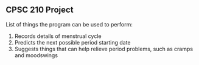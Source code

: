 
## CPSC 210 Project </br>

List of things the program can be used to perform: </br>

  1. Records details of menstrual cycle </br>
  2. Predicts the next possible period starting date </br>
  3. Suggests things that can help relieve period problems, such as cramps and moodswings 

